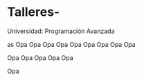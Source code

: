 # Talleres-
Universidad: Programación Avanzada 

as
Opa
Opa
Opa
Opa
Opa
Opa
Opa
Opa
Opa

Opa
Opa
Opa
Opa
Opa

Opa
